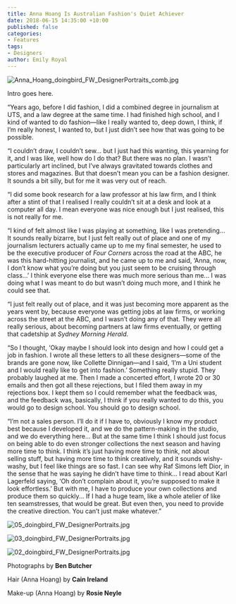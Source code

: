 ```yaml
---
title: Anna Hoang Is Australian Fashion's Quiet Achiever
date: 2018-06-15 14:35:00 +10:00
published: false
categories:
- Features
tags:
- Designers
author: Emily Royal
---
```


![Anna_Hoang_doingbird_FW_DesignerPortraits_comb.jpg](/uploads/Anna_Hoang_doingbird_FW_DesignerPortraits_comb.jpg)

Intro goes here.

“Years ago, before I did fashion, I did a combined degree in journalism at UTS, and a law degree at the same time. I had finished high school, and I kind of wanted to do fashion—like I really wanted to, deep down, I think, if I’m really honest, I wanted to, but I just didn’t see how that was going to be possible.

“I couldn’t draw, I couldn’t sew… but I just had this wanting, this yearning for it, and I was like, well how do I do that? But there was no plan. I wasn’t particularly art inclined, but I’ve always gravitated towards clothes and stores and magazines. But that doesn’t mean you can be a fashion designer. It sounds a bit silly, but for me it was very out of reach.

“I did some book research for a law professor at his law firm, and I think after a stint of that I realised I really couldn’t sit at a desk and look at a computer all day. I mean everyone was nice enough but I just realised, this is not really for me.

“I kind of felt almost like I was playing at something, like I was pretending... It sounds really bizarre, but I just felt really out of place and one of my journalism lecturers actually came up to me my final semester, he used to be the executive producer of *Four Corners* across the road at the ABC, he was this hard-hitting journalist, and he came up to me and said, ‘Anna, now, I don’t know what you’re doing but you just seem to be cruising through class...’ I think everyone else there was much more serious than me... I was doing what I was meant to do but wasn’t doing much more, and I think he could see that.

“I just felt really out of place, and it was just becoming more apparent as the years went by, because everyone was getting jobs at law firms, or working across the street at the ABC, and I wasn’t doing any of that. They were all really serious, about becoming partners at law firms eventually, or getting that cadetship at *Sydney Morning Herald*.

“So I thought, ‘Okay maybe I should look into design and how I could get a job in fashion. I wrote all these letters to all these designers—some of the brands are gone now, like Collette Dinnigan—and I said, ‘I’m a Uni student and I would really like to get into fashion.’ Something really stupid. They probably laughed at me. Then I made a concerted effort, I wrote 20 or 30 emails and then got all these rejections, but I filed them away in my rejections box. I kept them so I could remember what the feedback was, and the feedback was, basically, I think if you really wanted to do this, you would go to design school. You should go to design school.

“I’m not a sales person. I’ll do it if I have to, obviously I know my product best because I developed it, and we do the pattern-making in the studio, and we do everything here... But at the same time I think I should just focus on being able to do even stronger collections the next season and having more time to think. I think it’s just having more time to think, not about selling stuff, but having more time to think creatively, and it sounds wishy-washy, but I feel like things are so fast. I can see why Raf Simons left Dior, in the sense that he was saying he didn’t have time to think... I read about Karl Lagerfeld saying, ‘Oh don’t complain about it, you’re supposed to make it look effortless.’ But with me, I have to produce your own collections and produce them so quickly... If I had a huge team, like a whole atelier of like ten seamstresses, that would be great. But even then, you need to provide the creative direction. You can’t just make whatever.”

![05_doingbird_FW_DesignerPortraits.jpg](/uploads/05_doingbird_FW_DesignerPortraits.jpg)

![03_doingbird_FW_DesignerPortraits.jpg](/uploads/03_doingbird_FW_DesignerPortraits.jpg)

![02_doingbird_FW_DesignerPortraits.jpg](/uploads/02_doingbird_FW_DesignerPortraits.jpg)

Photographs by **Ben Butcher**

Hair (Anna Hoang) by **Cain Ireland**

Make-up (Anna Hoang) by **Rosie Neyle**